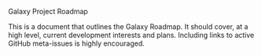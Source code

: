 Galaxy Project Roadmap

This is a document that outlines the Galaxy Roadmap.  It should cover, at a
high level, current development interests and plans.  Including links to active
GitHub meta-issues is highly encouraged.
